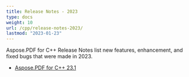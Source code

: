 ```yaml
---
title: Release Notes - 2023
type: docs
weight: 10
url: /cpp/release-notes-2023/
lastmod: "2023-01-23"
---
```

Aspose.PDF for C++ Release Notes list new features, enhancement, and fixed bugs that were made in 2023.

- [Aspose.PDF for C++ 23.1](/pdf/cpp/aspose-pdf-for-cpp-23-1-release-notes/)
